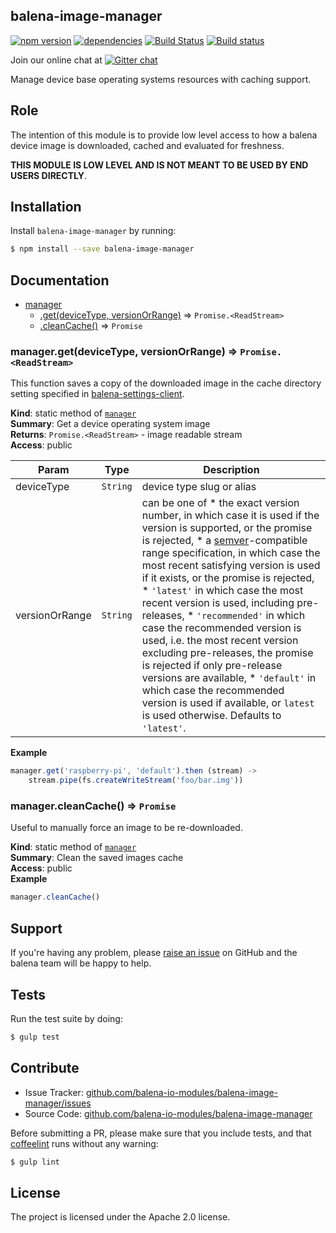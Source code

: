 balena-image-manager
-------------------

[![npm version](https://badge.fury.io/js/balena-image-manager.svg)](http://badge.fury.io/js/balena-image-manager)
[![dependencies](https://david-dm.org/balena-io-modules/balena-image-manager.png)](https://david-dm.org/balena-io-modules/balena-image-manager.png)
[![Build Status](https://travis-ci.org/balena-io-modules/balena-image-manager.svg?branch=master)](https://travis-ci.org/balena-io-modules/balena-image-manager)
[![Build status](https://ci.appveyor.com/api/projects/status/2nxg1uydksvey0g8?svg=true)](https://ci.appveyor.com/project/jviotti/balena-image-manager)

Join our online chat at [![Gitter chat](https://badges.gitter.im/balena-io-modules/chat.png)](https://gitter.im/balena-io-modules/chat)

Manage device base operating systems resources with caching support.

Role
----

The intention of this module is to provide low level access to how a balena device image is downloaded, cached and evaluated for freshness.

**THIS MODULE IS LOW LEVEL AND IS NOT MEANT TO BE USED BY END USERS DIRECTLY**.

Installation
------------

Install `balena-image-manager` by running:

```sh
$ npm install --save balena-image-manager
```

Documentation
-------------


* [manager](#module_manager)
    * [.get(deviceType, versionOrRange)](#module_manager.get) ⇒ <code>Promise.&lt;ReadStream&gt;</code>
    * [.cleanCache()](#module_manager.cleanCache) ⇒ <code>Promise</code>

<a name="module_manager.get"></a>

### manager.get(deviceType, versionOrRange) ⇒ <code>Promise.&lt;ReadStream&gt;</code>
This function saves a copy of the downloaded image in the cache directory setting specified in [balena-settings-client](https://github.com/balena-io-modules/balena-settings-client).

**Kind**: static method of [<code>manager</code>](#module_manager)  
**Summary**: Get a device operating system image  
**Returns**: <code>Promise.&lt;ReadStream&gt;</code> - image readable stream  
**Access**: public  

| Param | Type | Description |
| --- | --- | --- |
| deviceType | <code>String</code> | device type slug or alias |
| versionOrRange | <code>String</code> | can be one of * the exact version number, in which case it is used if the version is supported, or the promise is rejected, * a [semver](https://www.npmjs.com/package/semver)-compatible range specification, in which case the most recent satisfying version is used if it exists, or the promise is rejected, * `'latest'` in which case the most recent version is used, including pre-releases, * `'recommended'` in which case the recommended version is used, i.e. the most recent version excluding pre-releases, the promise is rejected if only pre-release versions are available, * `'default'` in which case the recommended version is used if available, or `latest` is used otherwise. Defaults to `'latest'`. |

**Example**  
```js
manager.get('raspberry-pi', 'default').then (stream) ->
	stream.pipe(fs.createWriteStream('foo/bar.img'))
```
<a name="module_manager.cleanCache"></a>

### manager.cleanCache() ⇒ <code>Promise</code>
Useful to manually force an image to be re-downloaded.

**Kind**: static method of [<code>manager</code>](#module_manager)  
**Summary**: Clean the saved images cache  
**Access**: public  
**Example**  
```js
manager.cleanCache()
```

Support
-------

If you're having any problem, please [raise an issue](https://github.com/balena-io-modules/balena-image-manager/issues/new) on GitHub and the balena team will be happy to help.

Tests
-----

Run the test suite by doing:

```sh
$ gulp test
```

Contribute
----------

- Issue Tracker: [github.com/balena-io-modules/balena-image-manager/issues](https://github.com/balena-io-modules/balena-image-manager/issues)
- Source Code: [github.com/balena-io-modules/balena-image-manager](https://github.com/balena-io-modules/balena-image-manager)

Before submitting a PR, please make sure that you include tests, and that [coffeelint](http://www.coffeelint.org/) runs without any warning:

```sh
$ gulp lint
```

License
-------

The project is licensed under the Apache 2.0 license.
